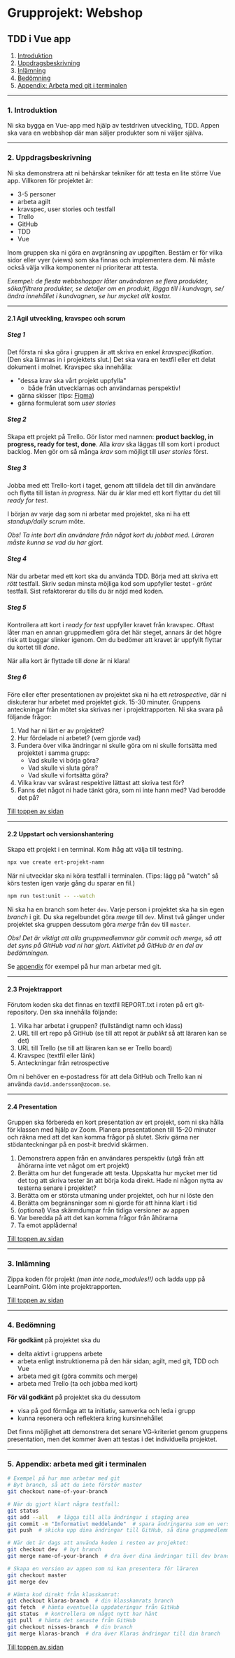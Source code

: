 # Grupprojekt: Webshop
## TDD i Vue app
1. [Introduktion](#1-introduktion)
1. [Uppdragsbeskrivning](#2-uppdragsbeskrivning)
1. [Inlämning](#3-inlämning)
1. [Bedömning](#4-bedömning)
1. [Appendix: Arbeta med git i terminalen](#4-appendix-arbeta-med-git-i-terminalen)

---
### 1. Introduktion

Ni ska bygga en Vue-app med hjälp av testdriven utveckling, TDD. Appen ska vara en webbshop där man säljer produkter som ni väljer själva.

---
### 2. Uppdragsbeskrivning

Ni ska demonstrera att ni behärskar tekniker för att testa en lite större Vue app. Villkoren för projektet är:

+ 3-5 personer
+ arbeta agilt
+ kravspec, user stories och testfall
+ Trello
+ GitHub
+ TDD
+ Vue

Inom gruppen ska ni göra en avgränsning av uppgiften. Bestäm er för vilka sidor eller vyer (views) som ska finnas och implementera dem. Ni måste också välja vilka komponenter ni prioriterar att testa.

*Exempel: de flesta webbshoppar låter användaren se flera produkter, söka/filtrera produkter, se detaljer om en produkt, lägga till i kundvagn, se/ändra innehållet i kundvagnen, se hur mycket allt kostar.*

---
#### 2.1 Agil utveckling, kravspec och scrum
##### Steg 1
Det första ni ska göra i gruppen är att skriva en enkel *kravspecifikation*. (Den ska lämnas in i projektets slut.) Det ska vara en textfil eller ett delat dokument i molnet. Kravspec ska innehålla:
+ "dessa krav ska vårt projekt uppfylla"
    + både från utvecklarnas och användarnas perspektiv!
+ gärna skisser (tips: [Figma](https://figma.com/))
+ gärna formulerat som *user stories*

##### Steg 2
Skapa ett projekt på Trello. Gör listor med namnen: **product backlog, in progress, ready for test, done**. Alla *krav* ska läggas till som kort i product backlog. Men gör om så många *krav* som möjligt till *user stories* först.

##### Steg 3
Jobba med ett Trello-kort i taget, genom att tilldela det till din användare och flytta till listan *in progress*. När du är klar med ett kort flyttar du det till *ready for test*.

I början av varje dag som ni arbetar med projektet, ska ni ha ett *standup/daily scrum* möte.

*Obs! Ta inte bort din användare från något kort du jobbat med. Läraren måste kunna se vad du har gjort.*

##### Steg 4
När du arbetar med ett kort ska du använda TDD. Börja med att skriva ett *rött* testfall. Skriv sedan minsta möjliga kod som uppfyller testet - *grönt* testfall. Sist refaktorerar du tills du är nöjd med koden.

##### Steg 5
Kontrollera att kort i *ready for test* uppfyller kravet från kravspec. Oftast låter man en annan gruppmedlem göra det här steget, annars är det högre risk att buggar slinker igenom. Om du bedömer att kravet är uppfyllt flyttar du kortet till *done*.

När alla kort är flyttade till *done* är ni klara!

##### Steg 6
Före eller efter presentationen av projektet ska ni ha ett *retrospective*, där ni diskuterar hur arbetet med projektet gick. 15-30 minuter. Gruppens anteckningar från mötet ska skrivas ner i projektrapporten. Ni ska svara på följande frågor:
1. Vad har ni lärt er av projektet?
3. Hur fördelade ni arbetet? (vem gjorde vad)
1. Fundera över vilka ändringar ni skulle göra om ni skulle fortsätta med projektet i samma grupp:
    + Vad skulle vi börja göra?
    + Vad skulle vi sluta göra?
    + Vad skulle vi fortsätta göra?
2. Vilka krav var svårast respektive lättast att skriva test för?
2. Fanns det något ni hade tänkt göra, som ni inte hann med? Vad berodde det på?

[Till toppen av sidan](#grupprojekt-webshop)

---
#### 2.2 Uppstart och versionshantering
Skapa ett projekt i en terminal. Kom ihåg att välja till testning.
```bash
npx vue create ert-projekt-namn
```

När ni utvecklar ska ni köra testfall i terminalen. (Tips: lägg på "watch" så körs testen igen varje gång du sparar en fil.)
```bash
npm run test:unit -- --watch
```

Ni ska ha en branch som heter `dev`. Varje person i projektet ska ha sin egen *branch* i git. Du ska regelbundet göra *merge* till `dev`. Minst två gånger under projektet ska gruppen dessutom göra *merge* från `dev` till `master`.

*Obs! Det är viktigt att alla gruppmedlemmar gör commit och merge, så att det syns på GitHub vad ni har gjort. Aktivitet på GitHub är en del av bedömningen.*

Se [appendix](#4-appendix-arbeta-med-git-i-terminalen) för exempel på hur man arbetar med git.

---
#### 2.3 Projektrapport
Förutom koden ska det finnas en textfil REPORT.txt i roten på ert git-repository. Den ska innehålla följande:
1. Vilka har arbetat i gruppen? (fullständigt namn och klass)
1. URL till ert repo på GitHub (se till att repot är *publikt* så att läraren kan se det)
3. URL till Trello (se till att läraren kan se er Trello board)
4. Kravspec (textfil eller länk)
5. Anteckningar från retrospective

Om ni behöver en e-postadress för att dela GitHub och Trello kan ni använda `david.andersson@zocom.se`.

---
#### 2.4 Presentation
Gruppen ska förbereda en kort presentation av ert projekt, som ni ska hålla för klassen med hjälp av Zoom. Planera presentationen till 15-20 minuter och räkna med att det kan komma frågor på slutet. Skriv gärna ner stödanteckningar på en post-it bredvid skärmen.
1. Demonstrera appen från en användares perspektiv (utgå från att åhörarna inte vet något om ert projekt)
1. Berätta om hur det fungerade att testa. Uppskatta hur mycket mer tid det tog att skriva tester än att börja koda direkt. Hade ni någon nytta av testerna senare i projektet?
1. Berätta om er största utmaning under projektet, och hur ni löste den
1. Berätta om begränsningar som ni gjorde för att hinna klart i tid
1. (optional) Visa skärmdumpar från tidiga versioner av appen
1. Var beredda på att det kan komma frågor från åhörarna
1. Ta emot applåderna!

[Till toppen av sidan](#grupprojekt-webshop)

---
### 3. Inlämning
Zippa koden för projekt *(men inte node_modules!!)* och ladda upp på LearnPoint. Glöm inte projektrapporten.


[Till toppen av sidan](#grupprojekt-webshop)

---
### 4. Bedömning
**För godkänt** på projektet ska du
+ delta aktivt i gruppens arbete
+ arbeta enligt instruktionerna på den här sidan; agilt, med git, TDD och Vue
+ arbeta med git (göra commits och merge)
+ arbeta med Trello (ta och jobba med kort)

**För väl godkänt** på projektet ska du dessutom
+ visa på god förmåga att ta initiativ, samverka och leda i grupp
+ kunna resonera och reflektera kring kursinnehållet

Det finns möjlighet att demonstrera det senare VG-kriteriet genom gruppens presentation, men det kommer även att testas i det individuella projektet.

---
### 5. Appendix: arbeta med git i terminalen
```bash
# Exempel på hur man arbetar med git
# Byt branch, så att du inte förstör master
git checkout name-of-your-branch

# När du gjort klart några testfall:
git status
git add --all   # lägga till alla ändringar i staging area
git commit -m "Informativt meddelande"  # spara ändringarna som en version i repot
git push  # skicka upp dina ändringar till GitHub, så dina gruppmedlemmar kan se koden

# När det är dags att använda koden i resten av projektet:
git checkout dev  # byt branch
git merge name-of-your-branch  # dra över dina ändringar till dev branch

# Skapa en version av appen som ni kan presentera för läraren
git checkout master
git merge dev

# Hämta kod direkt från klasskamrat:
git checkout klaras-branch  # din klasskamrats branch
git fetch  # hämta eventuella uppdateringar från GitHub
git status  # kontrollera om något nytt har hänt
git pull  # hämta det senaste från GitHub
git checkout nisses-branch  # din branch
git merge klaras-branch  # dra över Klaras ändringar till din branch
```

[Till toppen av sidan](#grupprojekt-webshop)

